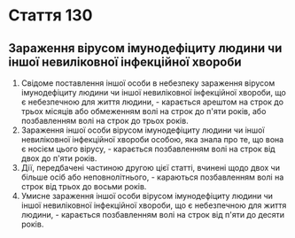 Cтаття 130
====
Зараження вірусом імунодефіциту людини чи іншої невиліковної інфекційної хвороби
----
1. Свідоме поставлення іншої особи в небезпеку зараження вірусом імунодефіциту людини чи іншої невиліковної інфекційної хвороби, що є небезпечною для життя людини, -
карається арештом на строк до трьох місяців або обмеженням волі на строк до п'яти років, або позбавленням волі на строк до трьох років.
2. Зараження іншої особи вірусом імунодефіциту людини чи іншої невиліковної інфекційної хвороби особою, яка знала про те, що вона є носієм цього вірусу, -
карається позбавленням волі на строк від двох до п'яти років.
3. Дії, передбачені частиною другою цієї статті, вчинені щодо двох чи більше осіб або неповнолітнього, -
караються позбавленням волі на строк від трьох до восьми років.
4. Умисне зараження іншої особи вірусом імунодефіциту людини чи іншої невиліковної інфекційної хвороби, що є небезпечною для життя людини, -
карається позбавленням волі на строк від п'яти до десяти років.
